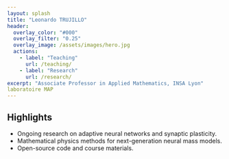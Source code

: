 ```yaml
---
layout: splash
title: "Leonardo TRUJILLO"
header:
  overlay_color: "#000"
  overlay_filter: "0.25"
  overlay_image: /assets/images/hero.jpg
  actions:
    - label: "Teaching"
      url: /teaching/
    - label: "Research"
      url: /research/
excerpt: "Associate Professor in Applied Mathematics, INSA Lyon"
laboratoire MAP
---
```


## Highlights
- Ongoing research on adaptive neural networks and synaptic plasticity.
- Mathematical physics methods for next-generation neural mass models.
- Open-source code and course materials.

